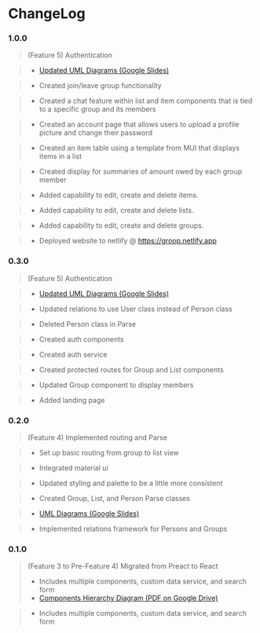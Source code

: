 # ChangeLog

### 1.0.0
> (Feature 5) Authentication

> - [Updated UML Diagrams (Google Slides)](https://docs.google.com/presentation/d/1hqoLUkQqo7VtmUwr59hd4qNV3zNioZZG9MfKgY40slo/edit?usp=sharing)

> - Created join/leave group functionality

> - Created a chat feature within list and item components that is tied to a specific group and its members

> - Created an account page that allows users to upload a profile picture and change their password

> - Created an item table using a template from MUI that displays items in a list

> - Created display for summaries of amount owed by each group member

> - Added capability to edit, create and delete items.

> - Added capability to edit, create and delete lists.

> - Added capability to edit, create and delete groups.

> - Deployed website to netlify @ https://groop.netlify.app
### 0.3.0

> (Feature 5) Authentication

> - [Updated UML Diagrams (Google Slides)](https://docs.google.com/presentation/d/1hqoLUkQqo7VtmUwr59hd4qNV3zNioZZG9MfKgY40slo/edit?usp=sharing)

> - Updated relations to use User class instead of Person class

> - Deleted Person class in Parse

> - Created auth components

> - Created auth service

> - Created protected routes for Group and List components

> - Updated Group component to display members

> - Added landing page

### 0.2.0

> (Feature 4) Implemented routing and Parse

> - Set up basic routing from group to list view

> - Integrated material ui

> - Updated styling and palette to be a little more consistent

> - Created Group, List, and Person Parse classes

> - [UML Diagrams (Google Slides)](https://docs.google.com/presentation/d/1hqoLUkQqo7VtmUwr59hd4qNV3zNioZZG9MfKgY40slo/edit?usp=sharing)

> - Implemented relations framework for Persons and Groups

### 0.1.0
> (Feature 3 to Pre-Feature 4) Migrated from Preact to React
> - Includes multiple components, custom data service, and search form
> - [Components Hierarchy Diagram (PDF on Google Drive)](https://drive.google.com/file/d/1lZfwMiGPbyF33plmYBdeUBSwn3o8WO0b/view?usp=sharing)

> - Includes multiple components, custom data service, and search form
